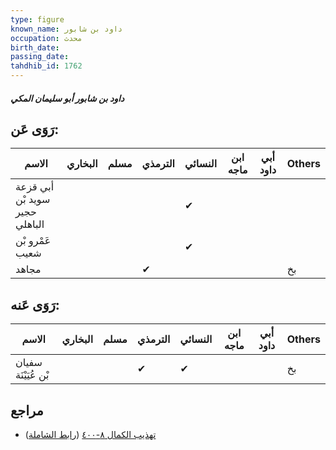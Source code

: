 ```yaml
---
type: figure
known_name: داود بن شابور
occupation: محدث
birth_date:
passing_date:
tahdhib_id: 1762
---
```

##### داود بن شابور أبو سليمان المكي

## رَوَى عَن:
| الاسم                          | البخاري | مسلم | الترمذي | النسائي | ابن ماجه | أبي داود | Others |
| ------------------------------ | ------- | ---- | ------- | ------- | -------- | -------- | ------ |
| أبي قزعة سويد بْن حجير الباهلي |         |      |         | ✔       |          |          |        |
| عَمْرو بْن شعيب                |         |      |         | ✔       |          |          |        |
| مجاهد                          |         |      | ✔       |         |          |          | بخ     |
## رَوَى عَنه:
| الاسم               | البخاري | مسلم | الترمذي | النسائي | ابن ماجه | أبي داود | Others |
| ------------------- | ------- | ---- | ------- | ------- | -------- | -------- | ------ |
| سفيان بْن عُيَيْنَة |         |      | ✔       | ✔       |          |          | بخ     |
## مراجع
- [تهذيب الكمال ٨-٤٠٠](obsidian://open?vault=Tahdhib-al-Kamal&file=Figures/١٧٦٢-داود%20بن%20شابور%20أبو%20سليمان%20المكي) ([رابط الشاملة](https://shamela.ws/book/3722/4111))